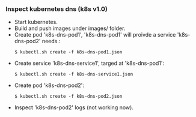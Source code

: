 ### Inspect kubernetes dns (k8s v1.0)

- Start kubernetes.
- Build and push images under images/ folder.
- Create pod 'k8s-dns-pod1', 'k8s-dns-pod1' will proivde a service 'k8s-dns-pod2' needs.:
  ```
  $ kubectl.sh create -f k8s-dns-pod1.json
  ```
- Create service 'k8s-dns-service1', targed at 'k8s-dns-pod1':
  ```
  $ kubectl.sh create -f k8s-dns-service1.json
  ```
- Create pod 'k8s-dns-pod2':
  ```
  $ kubectl.sh create -f k8s-dns-pod2.json
  ```
- Inspect 'k8s-dns-pod2' logs (not working now).
